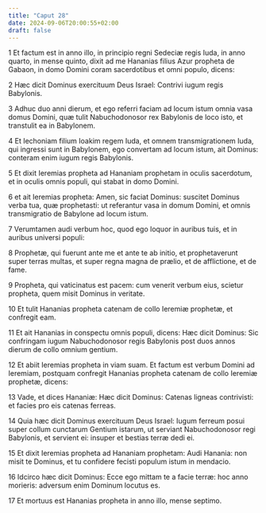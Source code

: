 ```yaml
---
title: "Caput 28"
date: 2024-09-06T20:00:55+02:00
draft: false
---
```



1 Et factum est in anno illo, in principio regni Sedeciæ regis Iuda, in anno quarto, in mense quinto, dixit ad me Hananias filius Azur propheta de Gabaon, in domo Domini coram sacerdotibus et omni populo, dicens:

2 Hæc dicit Dominus exercituum Deus Israel: Contrivi iugum regis Babylonis.

3 Adhuc duo anni dierum, et ego referri faciam ad locum istum omnia vasa domus Domini, quæ tulit Nabuchodonosor rex Babylonis de loco isto, et transtulit ea in Babylonem.

4 Et Iechoniam filium Ioakim regem Iuda, et omnem transmigrationem Iuda, qui ingressi sunt in Babylonem, ego convertam ad locum istum, ait Dominus: conteram enim iugum regis Babylonis.

5 Et dixit Ieremias propheta ad Hananiam prophetam in oculis sacerdotum, et in oculis omnis populi, qui stabat in domo Domini.

6 et ait Ieremias propheta: Amen, sic faciat Dominus: suscitet Dominus verba tua, quæ prophetasti: ut referantur vasa in domum Domini, et omnis transmigratio de Babylone ad locum istum.

7 Verumtamen audi verbum hoc, quod ego loquor in auribus tuis, et in auribus universi populi:

8 Prophetæ, qui fuerunt ante me et ante te ab initio, et prophetaverunt super terras multas, et super regna magna de prælio, et de afflictione, et de fame.

9 Propheta, qui vaticinatus est pacem: cum venerit verbum eius, scietur propheta, quem misit Dominus in veritate.

10 Et tulit Hananias propheta catenam de collo Ieremiæ prophetæ, et confregit eam.

11 Et ait Hananias in conspectu omnis populi, dicens: Hæc dicit Dominus: Sic confringam iugum Nabuchodonosor regis Babylonis post duos annos dierum de collo omnium gentium.

12 Et abiit Ieremias propheta in viam suam. Et factum est verbum Domini ad Ieremiam, postquam confregit Hananias propheta catenam de collo Ieremiæ prophetæ, dicens:

13 Vade, et dices Hananiæ: Hæc dicit Dominus: Catenas ligneas contrivisti: et facies pro eis catenas ferreas.

14 Quia hæc dicit Dominus exercituum Deus Israel: Iugum ferreum posui super collum cunctarum Gentium istarum, ut serviant Nabuchodonosor regi Babylonis, et servient ei: insuper et bestias terræ dedi ei.

15 Et dixit Ieremias propheta ad Hananiam prophetam: Audi Hanania: non misit te Dominus, et tu confidere fecisti populum istum in mendacio.

16 Idcirco hæc dicit Dominus: Ecce ego mittam te a facie terræ: hoc anno morieris: adversum enim Dominum locutus es.

17 Et mortuus est Hananias propheta in anno illo, mense septimo.

